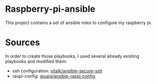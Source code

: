 # Raspberry-pi-ansible

This project contains a set of ansible roles to configure my raspberry pi.

# Sources

In order to create those playbooks, I used several already existing playbooks and modified them:

* ssh configuration: [vitalk/ansible-secure-ssh](https://github.com/vitalk/ansible-secure-ssh "ansible-secure-ssh")
* raspi-config: [giuaig/ansible-raspi-config](https://github.com/giuaig/ansible-raspi-config "giuaig/ansible-raspi-config")